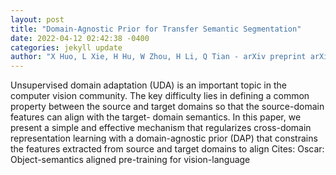 ```yaml
--- 
layout: post 
title: "Domain-Agnostic Prior for Transfer Semantic Segmentation" 
date: 2022-04-12 02:42:38 -0400 
categories: jekyll update 
author: "X Huo, L Xie, H Hu, W Zhou, H Li, Q Tian - arXiv preprint arXiv:2204.02684, 2022" 
--- 
```

Unsupervised domain adaptation (UDA) is an important topic in the computer vision community. The key difficulty lies in defining a common property between the source and target domains so that the source-domain features can align with the target- domain semantics. In this paper, we present a simple and effective mechanism that regularizes cross-domain representation learning with a domain-agnostic prior (DAP) that constrains the features extracted from source and target domains to align Cites: Oscar: Object-semantics aligned pre-training for vision-language
